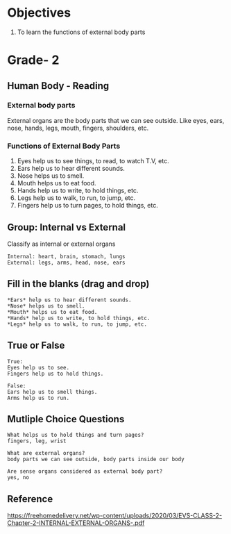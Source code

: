 # Objectives 
1. To learn the functions of external body parts

# Grade- 2
## Human Body - Reading
### External body parts 
External organs are the body parts that we can see outside. Like eyes, ears, nose, hands, legs, mouth, fingers, shoulders, etc.

### Functions of External Body Parts
1. Eyes help us to see things, to read, to watch T.V, etc.
2. Ears help us to hear different sounds.
3. Nose helps us to smell.
4. Mouth helps us to eat food.
5. Hands help us to write, to hold things, etc.
6. Legs help us to walk, to run, to jump, etc.
7. Fingers help us to turn pages, to hold things, etc.

## Group: Internal vs External 
Classify as internal or external organs
```
Internal: heart, brain, stomach, lungs
External: legs, arms, head, nose, ears
```
## Fill in the blanks (drag and drop)
```
*Ears* help us to hear different sounds.
*Nose* helps us to smell.
*Mouth* helps us to eat food.
*Hands* help us to write, to hold things, etc.
*Legs* help us to walk, to run, to jump, etc.
```
## True or False
```
True:
Eyes help us to see.
Fingers help us to hold things.

False:
Ears help us to smell things.
Arms help us to run.
```
## Mutliple Choice Questions
```
What helps us to hold things and turn pages?
fingers, leg, wrist

What are external organs?
body parts we can see outside, body parts inside our body

Are sense organs considered as external body part?
yes, no 
```
## Reference 
https://freehomedelivery.net/wp-content/uploads/2020/03/EVS-CLASS-2-Chapter-2-INTERNAL-EXTERNAL-ORGANS-.pdf
